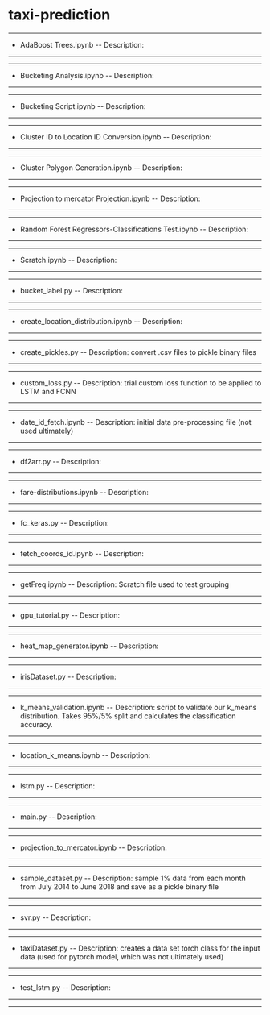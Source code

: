 # taxi-prediction
---------------------------------------
- AdaBoost Trees.ipynb
-- Description:
---------------------------------------
---------------------------------------
- Bucketing Analysis.ipynb
-- Description:
---------------------------------------
---------------------------------------
- Bucketing Script.ipynb
-- Description:
---------------------------------------
---------------------------------------
- Cluster ID to Location ID Conversion.ipynb
-- Description:
---------------------------------------
---------------------------------------
- Cluster Polygon Generation.ipynb
-- Description:
---------------------------------------
---------------------------------------
- Projection to mercator Projection.ipynb
-- Description:
---------------------------------------
---------------------------------------
- Random Forest Regressors-Classifications Test.ipynb
-- Description:
---------------------------------------
---------------------------------------
- Scratch.ipynb
-- Description:
---------------------------------------
---------------------------------------
- bucket_label.py
-- Description: 
---------------------------------------
---------------------------------------
- create_location_distribution.ipynb
-- Description:
---------------------------------------
---------------------------------------
- create_pickles.py
-- Description: convert .csv files to pickle binary files
---------------------------------------
---------------------------------------
- custom_loss.py
-- Description: trial custom loss function to be applied to LSTM and FCNN
---------------------------------------
---------------------------------------
- date_id_fetch.ipynb
-- Description: initial data pre-processing file (not used ultimately)
---------------------------------------
---------------------------------------
- df2arr.py
-- Description:
---------------------------------------
---------------------------------------
- fare-distributions.ipynb
-- Description:
---------------------------------------
---------------------------------------
- fc_keras.py
-- Description:
---------------------------------------
---------------------------------------
- fetch_coords_id.ipynb
-- Description:
---------------------------------------
---------------------------------------
- getFreq.ipynb
-- Description: Scratch file used to test grouping
---------------------------------------
---------------------------------------
- gpu_tutorial.py
-- Description:
---------------------------------------
---------------------------------------
- heat_map_generator.ipynb
-- Description:
---------------------------------------
---------------------------------------
- irisDataset.py
-- Description:
---------------------------------------
---------------------------------------
- k_means_validation.ipynb
-- Description: script to validate our k_means distribution. Takes 95%/5% split and calculates the classification accuracy.
---------------------------------------
---------------------------------------
- location_k_means.ipynb
-- Description: 
---------------------------------------
---------------------------------------
- lstm.py
-- Description:
---------------------------------------
---------------------------------------
- main.py
-- Description:
---------------------------------------
---------------------------------------
- projection_to_mercator.ipynb
-- Description:
---------------------------------------
---------------------------------------
- sample_dataset.py
-- Description: sample 1% data from each month from July 2014 to June 2018 and save as a pickle binary file
---------------------------------------
---------------------------------------
- svr.py
-- Description:
---------------------------------------
---------------------------------------
- taxiDataset.py
-- Description: creates a data set torch class for the input data (used for pytorch model, which was not ultimately used)
---------------------------------------
---------------------------------------
- test_lstm.py
-- Description:    
---------------------------------------
---------------------------------------

